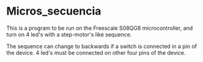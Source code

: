 # Micros_secuencia

This is a program to be run on the Freescale S08QG8 microcontroller, and turn on 4 led's with a step-motor's like sequence.


The sequence can change to backwards if a switch is connected in a pin of the device. 4 led's must be connected on other four pins of the device.
